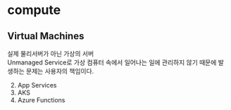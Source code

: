 # compute
## Virtual Machines
실제 물리서버가 아닌 가상의 서버  
Unmanaged Service로 가상 컴퓨터 속에서 일어나는 일에 관리하지 않기 때문에 발생하는 문제는 사용자의 책임이다.



2. App Services
3. AKS
4. Azure Functions